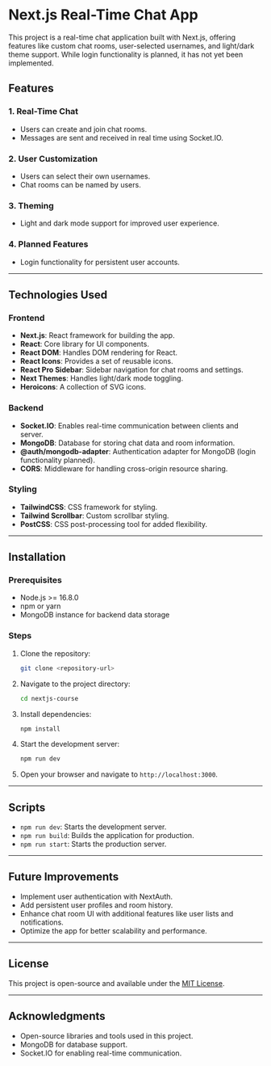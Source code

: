 # Next.js Real-Time Chat App

This project is a real-time chat application built with Next.js, offering features like custom chat rooms, user-selected usernames, and light/dark theme support. While login functionality is planned, it has not yet been implemented.

## Features

### 1. Real-Time Chat
- Users can create and join chat rooms.
- Messages are sent and received in real time using Socket.IO.

### 2. User Customization
- Users can select their own usernames.
- Chat rooms can be named by users.

### 3. Theming
- Light and dark mode support for improved user experience.

### 4. Planned Features
- Login functionality for persistent user accounts.

---

## Technologies Used

### Frontend
- **Next.js**: React framework for building the app.
- **React**: Core library for UI components.
- **React DOM**: Handles DOM rendering for React.
- **React Icons**: Provides a set of reusable icons.
- **React Pro Sidebar**: Sidebar navigation for chat rooms and settings.
- **Next Themes**: Handles light/dark mode toggling.
- **Heroicons**: A collection of SVG icons.

### Backend
- **Socket.IO**: Enables real-time communication between clients and server.
- **MongoDB**: Database for storing chat data and room information.
- **@auth/mongodb-adapter**: Authentication adapter for MongoDB (login functionality planned).
- **CORS**: Middleware for handling cross-origin resource sharing.

### Styling
- **TailwindCSS**: CSS framework for styling.
- **Tailwind Scrollbar**: Custom scrollbar styling.
- **PostCSS**: CSS post-processing tool for added flexibility.

---

## Installation

### Prerequisites
- Node.js >= 16.8.0
- npm or yarn
- MongoDB instance for backend data storage

### Steps
1. Clone the repository:
   ```bash
   git clone <repository-url>
   ```
2. Navigate to the project directory:
   ```bash
   cd nextjs-course
   ```
3. Install dependencies:
   ```bash
   npm install
   ```
4. Start the development server:
   ```bash
   npm run dev
   ```
5. Open your browser and navigate to `http://localhost:3000`.

---

## Scripts

- `npm run dev`: Starts the development server.
- `npm run build`: Builds the application for production.
- `npm run start`: Starts the production server.

---

## Future Improvements

- Implement user authentication with NextAuth.
- Add persistent user profiles and room history.
- Enhance chat room UI with additional features like user lists and notifications.
- Optimize the app for better scalability and performance.

---

## License

This project is open-source and available under the [MIT License](LICENSE).

---

## Acknowledgments

- Open-source libraries and tools used in this project.
- MongoDB for database support.
- Socket.IO for enabling real-time communication.

